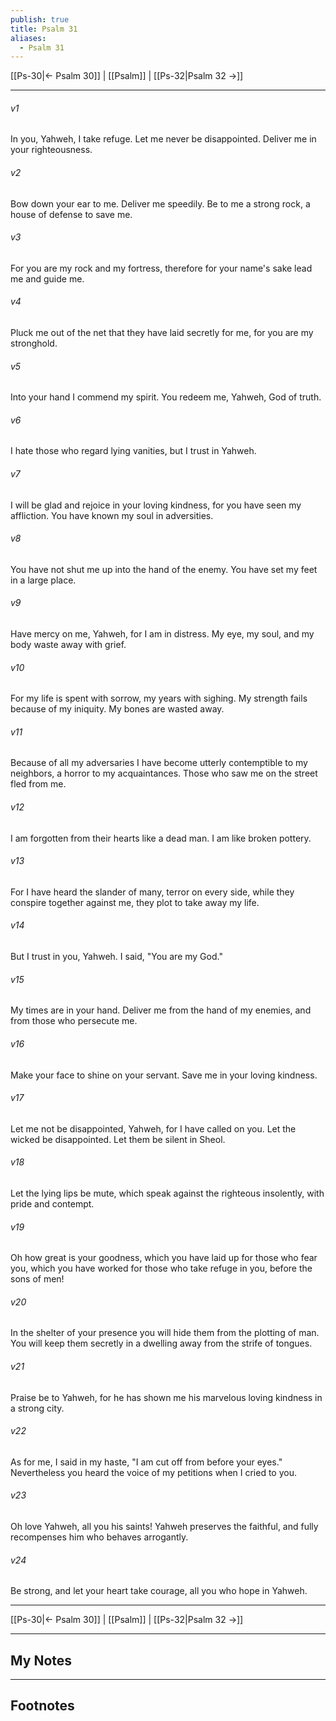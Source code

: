 ```yaml
---
publish: true
title: Psalm 31
aliases:
  - Psalm 31
---
```


[[Ps-30|← Psalm 30]] | [[Psalm]] | [[Ps-32|Psalm 32 →]]
***



###### v1 
In you, Yahweh, I take refuge. Let me never be disappointed. Deliver me in your righteousness. 

###### v2 
Bow down your ear to me. Deliver me speedily. Be to me a strong rock, a house of defense to save me. 

###### v3 
For you are my rock and my fortress, therefore for your name's sake lead me and guide me. 

###### v4 
Pluck me out of the net that they have laid secretly for me, for you are my stronghold. 

###### v5 
Into your hand I commend my spirit. You redeem me, Yahweh, God of truth. 

###### v6 
I hate those who regard lying vanities, but I trust in Yahweh. 

###### v7 
I will be glad and rejoice in your loving kindness, for you have seen my affliction. You have known my soul in adversities. 

###### v8 
You have not shut me up into the hand of the enemy. You have set my feet in a large place. 

###### v9 
Have mercy on me, Yahweh, for I am in distress. My eye, my soul, and my body waste away with grief. 

###### v10 
For my life is spent with sorrow, my years with sighing. My strength fails because of my iniquity. My bones are wasted away. 

###### v11 
Because of all my adversaries I have become utterly contemptible to my neighbors, a horror to my acquaintances. Those who saw me on the street fled from me. 

###### v12 
I am forgotten from their hearts like a dead man. I am like broken pottery. 

###### v13 
For I have heard the slander of many, terror on every side, while they conspire together against me, they plot to take away my life. 

###### v14 
But I trust in you, Yahweh. I said, "You are my God." 

###### v15 
My times are in your hand. Deliver me from the hand of my enemies, and from those who persecute me. 

###### v16 
Make your face to shine on your servant. Save me in your loving kindness. 

###### v17 
Let me not be disappointed, Yahweh, for I have called on you. Let the wicked be disappointed. Let them be silent in Sheol. 

###### v18 
Let the lying lips be mute, which speak against the righteous insolently, with pride and contempt. 

###### v19 
Oh how great is your goodness, which you have laid up for those who fear you, which you have worked for those who take refuge in you, before the sons of men! 

###### v20 
In the shelter of your presence you will hide them from the plotting of man. You will keep them secretly in a dwelling away from the strife of tongues. 

###### v21 
Praise be to Yahweh, for he has shown me his marvelous loving kindness in a strong city. 

###### v22 
As for me, I said in my haste, "I am cut off from before your eyes." Nevertheless you heard the voice of my petitions when I cried to you. 

###### v23 
Oh love Yahweh, all you his saints! Yahweh preserves the faithful, and fully recompenses him who behaves arrogantly. 

###### v24 
Be strong, and let your heart take courage, all you who hope in Yahweh.

***
[[Ps-30|← Psalm 30]] | [[Psalm]] | [[Ps-32|Psalm 32 →]]

---
## My Notes

---
## Footnotes